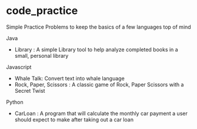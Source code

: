 # code_practice
Simple Practice Problems to keep the basics of a few languages top of mind

Java
- Library : A simple Library tool to help analyze completed books in a small, personal library


Javascript
- Whale Talk: Convert text into whale language
- Rock, Paper, Scissors : A classic game of Rock, Paper Scissors with a Secret Twist


Python

- CarLoan : A program that will calculate the monthly car payment a user should expect to make after taking out a car loan
